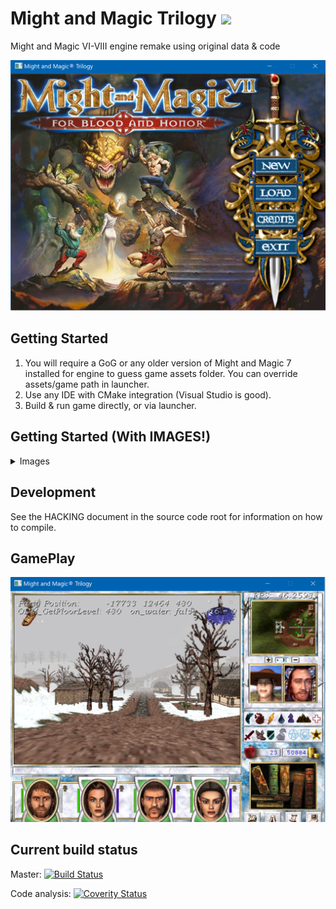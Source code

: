 # Might and Magic Trilogy [![](https://img.shields.io/badge/chat-on%20discord-green.svg)](https://discord.gg/jRCyPtq) 
Might and Magic VI-VIII engine remake using original data & code

![alt text](https://raw.githubusercontent.com/SourceCodeDeleted/world-of-might-and-magic/master/install_images/gamestart.PNG)



Getting Started
---------------
1. You will require a GoG or any older version of Might and Magic 7 installed for engine to guess game assets folder. You can override  assets/game path in launcher.
2. Use any IDE with CMake integration (Visual Studio is good).
2. Build & run game directly, or via launcher.

Getting Started (With IMAGES!)
--------------

<details><summary>Images</summary>
<p>

#### Set up cache
![alt text](https://raw.githubusercontent.com/SourceCodeDeleted/world-of-might-and-magic/master/install_images/install1.png)


#### Select Start Launch
![alt text](https://raw.githubusercontent.com/SourceCodeDeleted/world-of-might-and-magic/master/install_images/install2.png)

### wait until The cache has completed creating. (takes a couple of seconds)
![alt text](https://raw.githubusercontent.com/SourceCodeDeleted/world-of-might-and-magic/master/install_images/install3.png)

### Make sure your CMAKE conf looks like this (notice no NINJA is being use only Visual Studio 2019)
![alt text](https://raw.githubusercontent.com/SourceCodeDeleted/world-of-might-and-magic/master/install_images/final.PNG)

### Click Build All
![alt text](https://raw.githubusercontent.com/SourceCodeDeleted/world-of-might-and-magic/master/install_images/install4.png)


</p>
</details>

Development
-----------
See the HACKING document in the source code root for information on how to compile.

GamePlay
--------------
![alt text](https://raw.githubusercontent.com/SourceCodeDeleted/world-of-might-and-magic/master/install_images/gameplay.PNG)

Current build status
--------------------
Master: [![Build Status](https://ci.appveyor.com/api/projects/status/nlno5vo74jf6rnt3/branch/master?svg=true)](https://ci.appveyor.com/project/gp-alex/world-of-might-and-magic)

Code analysis: [![Coverity Status](https://scan.coverity.com/projects/16434/badge.svg)](https://scan.coverity.com/projects/world-of-might-and-magic)
